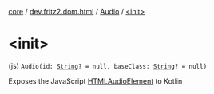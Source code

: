 [core](../../index.md) / [dev.fritz2.dom.html](../index.md) / [Audio](index.md) / [&lt;init&gt;](./-init-.md)

# &lt;init&gt;

(js) `Audio(id: `[`String`](https://kotlinlang.org/api/latest/jvm/stdlib/kotlin/-string/index.html)`? = null, baseClass: `[`String`](https://kotlinlang.org/api/latest/jvm/stdlib/kotlin/-string/index.html)`? = null)`

Exposes the JavaScript [HTMLAudioElement](https://developer.mozilla.org/en/docs/Web/API/HTMLAudioElement) to Kotlin

